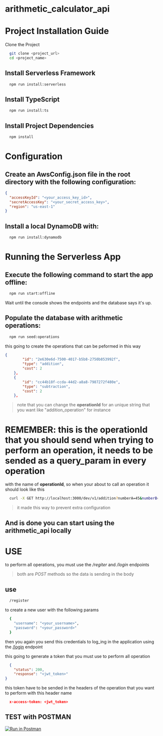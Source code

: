 # arithmetic_calculator_api

# Project Installation Guide
Clone the Project

```bash
  git clone <project_url>
  cd <project_name>
```
## Install Serverless Framework

```bash
  npm run install:serverless
```

## Install TypeScript
```bash
  npm run install:ts
```

## Install Project Dependencies
```bash
  npm install
```


# Configuration

## Create an AwsConfig.json file in the root directory with the following configuration:
```json
{
  "accessKeyId": "<your_access_key_id>",
  "secretAccessKey": "<your_secret_access_key>",
  "region": "us-east-1"
}
```

## Install a local DynamoDB with:

```bash
  npm run install:dynamodb
```

# Running the Serverless App

## Execute the following command to start the app offline:

```bash
  npm run start:offline
```  

Wait until the console shows the endpoints and the database says it's up.

## Populate the database with arithmetic operations:

```bash
  npm run seed:operations
```
this going to create the operations that can be peformed in this way
```json
{
        "id": "2e630e6d-7500-4017-b5b8-2750b853992f",
        "type": "addition",
        "cost": 2
    },
    {
        "id": "cc44b18f-ccda-44d2-a8a8-7987272f480e",
        "type": "subtraction",
        "cost": 2
    },
```

> note that you can change the **operationId** for an unique string that you want like "addition_operation" for instance

# REMEMBER: this is the operationId that you should send when trying to perform an operation, it needs to be sended as a query_param in every operation
  with the name of **operationId**, so when your about to call an operation it should look like this
  
  ```bash
    curl -X GET http://localhost:3000/dev/v1/addition?numberA=45&numberB=1&operationId=<addition_operation_id>  -H "x-access-token: <your_jw_token>"
  ```
> it made this way to prevent extra configuration


## And is done you can start using the arithmetic_api locally 

# USE

to perform all operations, you must use the */regiter* and */login* endpoints 
> both are *POST* methods so the data is sending in the body

## use 
```bash
  /register
```
to create a new user with the following params
```bash
  {
    "username": "<your_username>",
    "password": "<your_password>"
  }
```

then you again you send this credentials to log_ing in the application using the [/login](https://www.postman.com/mononise-developers/workspace/arithmetic-api/request/1634830-279b3671-bdc7-4ead-a262-1fd36454f1c4) endpoint

this going to generate a token that you must use to perform all operation
```json
  {
    "status": 200,
    "response": "<jwt_token>"
}
```
this token have to be sended in the headers of the operation that you want to perform with this header name
```json
  x-access-token: <jwt_token>
```

## TEST with POSTMAN

[![Run in Postman](https://run.pstmn.io/button.svg)](https://app.getpostman.com/run-collection/1634830-5e29fd2d-ddd6-47fa-a3bd-b0070ee1e3e5?action=collection%2Ffork&collection-url=entityId%3D1634830-5e29fd2d-ddd6-47fa-a3bd-b0070ee1e3e5%26entityType%3Dcollection%26workspaceId%3D3efd7cc2-89ee-4495-94c3-44557799cbab)
